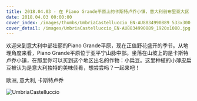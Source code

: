 ```yaml
---
title: 2018.04.03 - 在 Piano Grande平原上的卡斯特卢乔小镇，意大利翁布里亚大区 (© beppeverge/Getty Images)
date: 2018.04.03 00:00:00
cover_index: /images/thumbs/UmbriaCastelluccio_EN-AU8834990889_533x300.jpg
cover_detail: /images/UmbriaCastelluccio_EN-AU8834990889_1920x1080.jpg
---
```


欢迎来到意大利中部壮丽的Piano Grande平原，现在正值野花盛开的季节。从地理角度来看，Piano
Grande平原位于亚平宁山脉中部。坐落在山坡上的是卡斯特卢乔小镇，在那里你可以买到这个地区出名的作物：小扁豆。这里种植的小薄皮扁豆被认为是意大利独特的美味佳肴，想尝尝吗？一起来吧！

欧洲, 意大利, 卡斯特卢乔

![UmbriaCastelluccio](/images/UmbriaCastelluccio_EN-AU8834990889_1920x1080.jpg)

